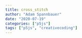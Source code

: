 ```yaml
---
title: cross_stitch
author: "Adam Spannbauer"
date: "2020-07-19"
categories: ["p5js"]
tags: ["p5js", "creativecoding"]
---
```

